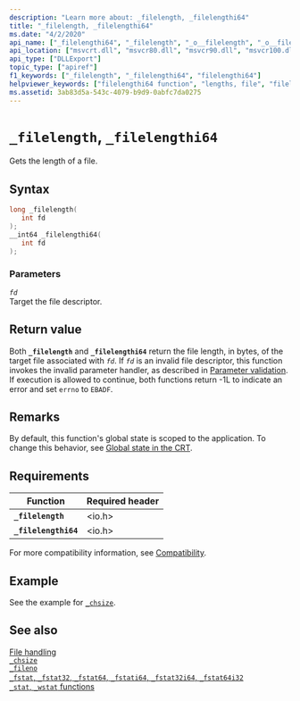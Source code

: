 ```yaml
---
description: "Learn more about: _filelength, _filelengthi64"
title: "_filelength, _filelengthi64"
ms.date: "4/2/2020"
api_name: ["_filelengthi64", "_filelength", "_o__filelength", "_o__filelengthi64"]
api_location: ["msvcrt.dll", "msvcr80.dll", "msvcr90.dll", "msvcr100.dll", "msvcr100_clr0400.dll", "msvcr110.dll", "msvcr110_clr0400.dll", "msvcr120.dll", "msvcr120_clr0400.dll", "ucrtbase.dll", "api-ms-win-crt-stdio-l1-1-0.dll", "api-ms-win-crt-private-l1-1-0.dll"]
api_type: ["DLLExport"]
topic_type: ["apiref"]
f1_keywords: ["_filelength", "_filelengthi64", "filelengthi64"]
helpviewer_keywords: ["filelengthi64 function", "lengths, file", "filelength function", "_filelength function", "files [C++], length", "_filelengthi64 function"]
ms.assetid: 3ab83d5a-543c-4079-b9d9-0abfc7da0275
---
```

# `_filelength`, `_filelengthi64`

Gets the length of a file.

## Syntax

```C
long _filelength(
   int fd
);
__int64 _filelengthi64(
   int fd
);
```

### Parameters

*`fd`*\
Target the file descriptor.

## Return value

Both **`_filelength`** and **`_filelengthi64`** return the file length, in bytes, of the target file associated with *`fd`*. If *`fd`* is an invalid file descriptor, this function invokes the invalid parameter handler, as described in [Parameter validation](../parameter-validation.md). If execution is allowed to continue, both functions return -1L to indicate an error and set `errno` to `EBADF`.

## Remarks

By default, this function's global state is scoped to the application. To change this behavior, see [Global state in the CRT](../global-state.md).

## Requirements

|Function|Required header|
|--------------|---------------------|
|**`_filelength`**|\<io.h>|
|**`_filelengthi64`**|\<io.h>|

For more compatibility information, see [Compatibility](../compatibility.md).

## Example

See the example for [`_chsize`](chsize.md).

## See also

[File handling](../file-handling.md)\
[`_chsize`](chsize.md)\
[`_fileno`](fileno.md)\
[`_fstat`, `_fstat32`, `_fstat64`, `_fstati64`, `_fstat32i64`, `_fstat64i32`](fstat-fstat32-fstat64-fstati64-fstat32i64-fstat64i32.md)\
[`_stat`, `_wstat` functions](stat-functions.md)
